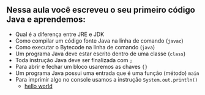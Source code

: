 ## Nessa aula você escreveu o seu primeiro código Java e aprendemos:

- Qual é a diferença entre JRE e JDK
- Como compilar um código fonte Java na linha de comando (`javac`)
- Como executar o Bytecode na linha de comando (`java`)
- Um programa Java deve estar escrito dentro de uma classe (`class`)
- Toda instrução Java deve ser finalizada com `;`
- Para abrir e fechar um bloco usaremos as chaves `{}`
- Um programa Java possui uma entrada que é uma função (método) `main`
- Para imprimir algo no console usamos a instrução `System.out.println()`
	- [hello world](https://github.com/nogran/java_alura/blob/main/02.Instalacao_e_o_primeiro_programa/Programa.java)
